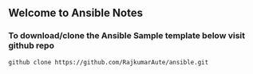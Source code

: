 ## Welcome to Ansible Notes

### To download/clone the Ansible Sample template below visit github repo
```
github clone https://github.com/RajkumarAute/ansible.git
```
